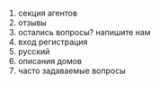 1. секция агентов
2. отзывы
3. остались вопросы? напишите нам
4. вход регистрация
5. русский
6. описания домов
7. часто задаваемые вопросы